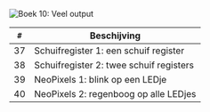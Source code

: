 ![Boek 10: Veel output](voorpagina_10.png)

`#`|Beschijving
---|-----------------------
37 |Schuifregister 1: een schuif register
38 |Schuifregister 2: twee schuif registers
39 |NeoPixels 1: blink op een LEDje
40 |NeoPixels 2: regenboog op alle LEDjes

